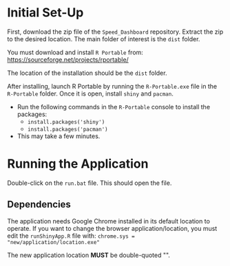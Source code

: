# Initial Set-Up

First, download the zip file of the `Speed_Dashboard` repository.
Extract the zip to the desired location. The main folder of interest is the `dist` folder.

You must download and install `R Portable` from:
	https://sourceforge.net/projects/rportable/

The location of the installation should be the `dist` folder. 

After installing, launch R Portable by running the `R-Portable.exe` file in the `R-Portable` folder. Once it is open, install `shiny` and `pacman`.
* Run the following commands in the `R-Portable` console to install the packages:
	* `install.packages('shiny')`
	* `install.packages('pacman')`
 * This may take a few minutes.

# Running the Application

Double-click on the `run.bat` file. This should open the file. 

## Dependencies

The application needs Google Chrome installed in its default location to operate. 
If you want to change the browser application/location, you must edit the `runShinyApp.R`
file with:
	`chrome.sys = "new/application/location.exe"`

The new application location **MUST** be double-quoted "".
